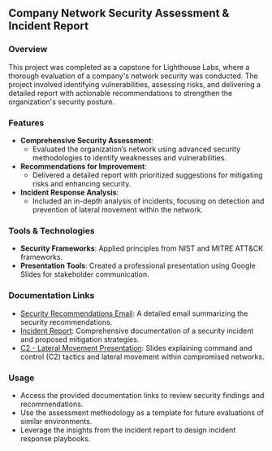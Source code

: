 ## **Company Network Security Assessment & Incident Report**

### **Overview**
This project was completed as a capstone for Lighthouse Labs, where a thorough evaluation of a company's network security was conducted. The project involved identifying vulnerabilities, assessing risks, and delivering a detailed report with actionable recommendations to strengthen the organization's security posture.

### **Features**
- **Comprehensive Security Assessment**:
  - Evaluated the organization’s network using advanced security methodologies to identify weaknesses and vulnerabilities.
- **Recommendations for Improvement**:
  - Delivered a detailed report with prioritized suggestions for mitigating risks and enhancing security.
- **Incident Response Analysis**:
  - Included an in-depth analysis of incidents, focusing on detection and prevention of lateral movement within the network.

### **Tools & Technologies**
- **Security Frameworks**: Applied principles from NIST and MITRE ATT&CK frameworks.
- **Presentation Tools**: Created a professional presentation using Google Slides for stakeholder communication.

### **Documentation Links**
- [Security Recommendations Email](https://docs.google.com/document/d/1hbHKDGlqhiW8wHQte7TCfvJM6suCRsiHDwR5-gs56AY/edit?tab=t.0): A detailed email summarizing the security recommendations.
- [Incident Report](https://docs.google.com/document/d/12QN6Rs5iyIuWVUZZCKOBP7f2PKiHkucSib0FDpCv3QY/edit?tab=t.0#heading=h.9x74s8f2mmc): Comprehensive documentation of a security incident and proposed mitigation strategies.
- [C2 - Lateral Movement Presentation](https://docs.google.com/presentation/d/1mPKutejDEVTl-eO3SBXmARvcIH_QBwAn69OP4weGVoE/edit?usp=sharing): Slides explaining command and control (C2) tactics and lateral movement within compromised networks.

### **Usage**
- Access the provided documentation links to review security findings and recommendations.
- Use the assessment methodology as a template for future evaluations of similar environments.
- Leverage the insights from the incident report to design incident response playbooks.
